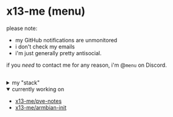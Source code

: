 # x13-me (menu)

please note:

- my GitHub notifications are unmonitored
- i don't check my emails
- i'm just generally pretty antisocial.

if you *need* to contact me for any reason, i'm @`menu` on Discord.

##

<details>

<summary>my "stack"</summary>

```css
menu
├── 2015 MacBook Pro
│   ├── macOS Monterey
│   │   └── @ 12.7.6
│   ├── iTerm2
│   ├── Zsh
│   └── VSCode
│
└── Orange Pi 5
    ├── Armbian
    │   └── > 25.2.2
    ├── Kernel
    │   └── > 6.1.99-vendor-rk35xx
    └── Proxmox VE (jiangcuo port)
        └── > 8.3.3
```

</details>

<details open>

<summary>currently working on</summary>

- [x13-me/pve-notes](https://github.com/x13-me/pve-notes)
- [x13-me/armbian-init](https://github.com/x13-me/armbian-init)

</details>

<!-- <details open>

<summary>Currently learning</summary>

- Nix

</details> -->

<!-- <details open>

<summary>projects i can help with</summary>

- [armbian](https://github.com/armbian)

</details> -->

